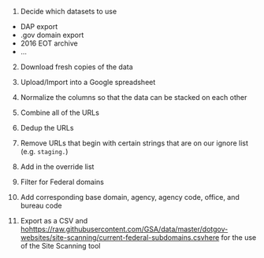 
1) Decide which datasets to use

* DAP export
* .gov domain export 
* 2016 EOT archive
* ...

2) Download fresh copies of the data

3) Upload/Import into a Google spreadsheet 

4) Normalize the columns so that the data can be stacked on each other

5) Combine all of the URLs 

6) Dedup the URLs

7) Remove URLs that begin with certain strings that are on our ignore list (e.g. `staging.`)

8) Add in the override list

7) Filter for Federal domains

8) Add corresponding base domain, agency, agency code, office, and bureau code

9) Export as a CSV and [hohttps://raw.githubusercontent.com/GSA/data/master/dotgov-websites/site-scanning/current-federal-subdomains.csvhere](url) for the use of the Site Scanning tool
